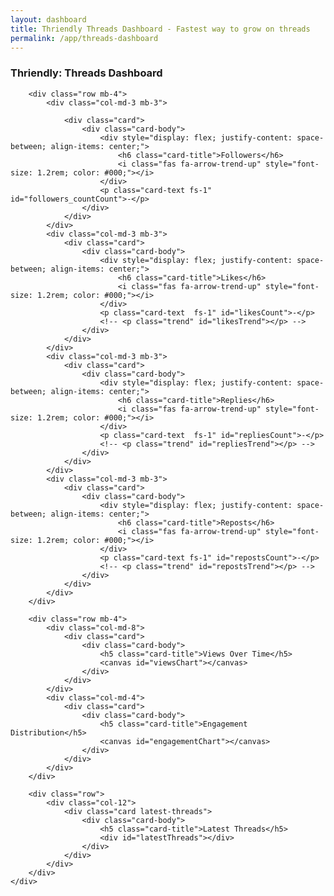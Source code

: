 ```yaml
---
layout: dashboard
title: Thriendly Threads Dashboard - Fastest way to grow on threads
permalink: /app/threads-dashboard
---
```


<div id="content">
    <div class="container mt-4">
        <h3 class="mb-4">Thriendly: Threads Dashboard</h3>

        <div class="row mb-4">
            <div class="col-md-3 mb-3">

                <div class="card">
                    <div class="card-body">
                        <div style="display: flex; justify-content: space-between; align-items: center;">
                            <h6 class="card-title">Followers</h6>
                            <i class="fas fa-arrow-trend-up" style="font-size: 1.2rem; color: #000;"></i>
                        </div>
                        <p class="card-text fs-1" id="followers_countCount">-</p>
                    </div>
                </div>
            </div>
            <div class="col-md-3 mb-3">
                <div class="card">
                    <div class="card-body">
                        <div style="display: flex; justify-content: space-between; align-items: center;">
                            <h6 class="card-title">Likes</h6>
                            <i class="fas fa-arrow-trend-up" style="font-size: 1.2rem; color: #000;"></i>
                        </div>
                        <p class="card-text  fs-1" id="likesCount">-</p>
                        <!-- <p class="trend" id="likesTrend"></p> -->
                    </div>
                </div>
            </div>
            <div class="col-md-3 mb-3">
                <div class="card">
                    <div class="card-body">
                        <div style="display: flex; justify-content: space-between; align-items: center;">
                            <h6 class="card-title">Replies</h6>
                            <i class="fas fa-arrow-trend-up" style="font-size: 1.2rem; color: #000;"></i>
                        </div>
                        <p class="card-text  fs-1" id="repliesCount">-</p>
                        <!-- <p class="trend" id="repliesTrend"></p> -->
                    </div>
                </div>
            </div>
            <div class="col-md-3 mb-3">
                <div class="card">
                    <div class="card-body">
                        <div style="display: flex; justify-content: space-between; align-items: center;">
                            <h6 class="card-title">Reposts</h6>
                            <i class="fas fa-arrow-trend-up" style="font-size: 1.2rem; color: #000;"></i>
                        </div>
                        <p class="card-text fs-1" id="repostsCount">-</p>
                        <!-- <p class="trend" id="repostsTrend"></p> -->
                    </div>
                </div>
            </div>
        </div>

        <div class="row mb-4">
            <div class="col-md-8">
                <div class="card">
                    <div class="card-body">
                        <h5 class="card-title">Views Over Time</h5>
                        <canvas id="viewsChart"></canvas>
                    </div>
                </div>
            </div>
            <div class="col-md-4">
                <div class="card">
                    <div class="card-body">
                        <h5 class="card-title">Engagement Distribution</h5>
                        <canvas id="engagementChart"></canvas>
                    </div>
                </div>
            </div>
        </div>

        <div class="row">
            <div class="col-12">
                <div class="card latest-threads">
                    <div class="card-body">
                        <h5 class="card-title">Latest Threads</h5>
                        <div id="latestThreads"></div>
                    </div>
                </div>
            </div>
        </div>
    </div>
</div>


<script src="{{ site.baseurl }}/assets/js/dashboard/threads-dashboard.js"></script>
<script src="https://cdnjs.cloudflare.com/ajax/libs/Chart.js/3.7.1/chart.min.js"></script>